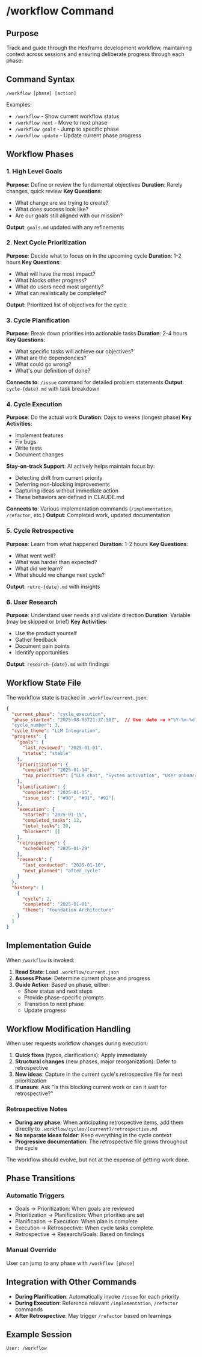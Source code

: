 # /workflow Command

## Purpose
Track and guide through the Hexframe development workflow, maintaining context across sessions and ensuring deliberate progress through each phase.

## Command Syntax
```
/workflow [phase] [action]
```

Examples:
- `/workflow` - Show current workflow status
- `/workflow next` - Move to next phase
- `/workflow goals` - Jump to specific phase
- `/workflow update` - Update current phase progress

## Workflow Phases

### 1. High Level Goals
**Purpose**: Define or review the fundamental objectives
**Duration**: Rarely changes, quick review
**Key Questions**:
- What change are we trying to create?
- What does success look like?
- Are our goals still aligned with our mission?

**Output**: `goals.md` updated with any refinements

### 2. Next Cycle Prioritization
**Purpose**: Decide what to focus on in the upcoming cycle
**Duration**: 1-2 hours
**Key Questions**:
- What will have the most impact?
- What blocks other progress?
- What do users need most urgently?
- What can realistically be completed?

**Output**: Prioritized list of objectives for the cycle

### 3. Cycle Planification
**Purpose**: Break down priorities into actionable tasks
**Duration**: 2-4 hours
**Key Questions**:
- What specific tasks will achieve our objectives?
- What are the dependencies?
- What could go wrong?
- What's our definition of done?

**Connects to**: `/issue` command for detailed problem statements
**Output**: `cycle-{date}.md` with task breakdown

### 4. Cycle Execution
**Purpose**: Do the actual work
**Duration**: Days to weeks (longest phase)
**Key Activities**:
- Implement features
- Fix bugs
- Write tests
- Document changes

**Stay-on-track Support**: AI actively helps maintain focus by:
- Detecting drift from current priority
- Deferring non-blocking improvements
- Capturing ideas without immediate action
- These behaviors are defined in CLAUDE.md

**Connects to**: Various implementation commands (`/implementation`, `/refactor`, etc.)
**Output**: Completed work, updated documentation

### 5. Cycle Retrospective
**Purpose**: Learn from what happened
**Duration**: 1-2 hours
**Key Questions**:
- What went well?
- What was harder than expected?
- What did we learn?
- What should we change next cycle?

**Output**: `retro-{date}.md` with insights

### 6. User Research
**Purpose**: Understand user needs and validate direction
**Duration**: Variable (may be skipped or brief)
**Key Activities**:
- Use the product yourself
- Gather feedback
- Document pain points
- Identify opportunities

**Output**: `research-{date}.md` with findings

## Workflow State File

The workflow state is tracked in `.workflow/current.json`:

```json
{
  "current_phase": "cycle_execution",
  "phase_started": "2025-08-05T21:37:58Z",  // Use: date -u +"%Y-%m-%dT%H:%M:%SZ"
  "cycle_number": 3,
  "cycle_theme": "LLM Integration",
  "progress": {
    "goals": {
      "last_reviewed": "2025-01-01",
      "status": "stable"
    },
    "prioritization": {
      "completed": "2025-01-14",
      "top_priorities": ["LLM chat", "System activation", "User onboarding"]
    },
    "planification": {
      "completed": "2025-01-15",
      "issue_ids": ["#90", "#91", "#92"]
    },
    "execution": {
      "started": "2025-01-15",
      "completed_tasks": 12,
      "total_tasks": 20,
      "blockers": []
    },
    "retrospective": {
      "scheduled": "2025-01-29"
    },
    "research": {
      "last_conducted": "2025-01-10",
      "next_planned": "after_cycle"
    }
  },
  "history": [
    {
      "cycle": 2,
      "completed": "2025-01-01",
      "theme": "Foundation Architecture"
    }
  ]
}
```

## Implementation Guide

When `/workflow` is invoked:

1. **Read State**: Load `.workflow/current.json`
2. **Assess Phase**: Determine current phase and progress
3. **Guide Action**: Based on phase, either:
   - Show status and next steps
   - Provide phase-specific prompts
   - Transition to next phase
   - Update progress

## Workflow Modification Handling

When user requests workflow changes during execution:

1. **Quick fixes** (typos, clarifications): Apply immediately
2. **Structural changes** (new phases, major reorganization): Defer to retrospective
3. **New ideas**: Capture in the current cycle's retrospective file for next prioritization
4. **If unsure**: Ask "Is this blocking current work or can it wait for retrospective?"

### Retrospective Notes
- **During any phase**: When anticipating retrospective items, add them directly to `.workflow/cycles/[current]/retrospective.md`
- **No separate ideas folder**: Keep everything in the cycle context
- **Progressive documentation**: The retrospective file grows throughout the cycle

The workflow should evolve, but not at the expense of getting work done.

## Phase Transitions

### Automatic Triggers
- Goals → Prioritization: When goals are reviewed
- Prioritization → Planification: When priorities are set
- Planification → Execution: When plan is complete
- Execution → Retrospective: When cycle tasks complete
- Retrospective → Research/Goals: Based on findings

### Manual Override
User can jump to any phase with `/workflow [phase]`

## Integration with Other Commands

- **During Planification**: Automatically invoke `/issue` for each priority
- **During Execution**: Reference relevant `/implementation`, `/refactor` commands
- **After Retrospective**: May trigger `/refactor` based on learnings

## Example Session

```
User: /workflow